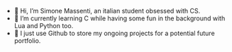 - 👋 Hi, I’m Simone Massenti, an italian student obsessed with CS.
- 🌱 I’m currently learning C while having some fun in the background with Lua and Python too.
- 💞️ I just use Github to store my ongoing projects for a potential future portfolio.

